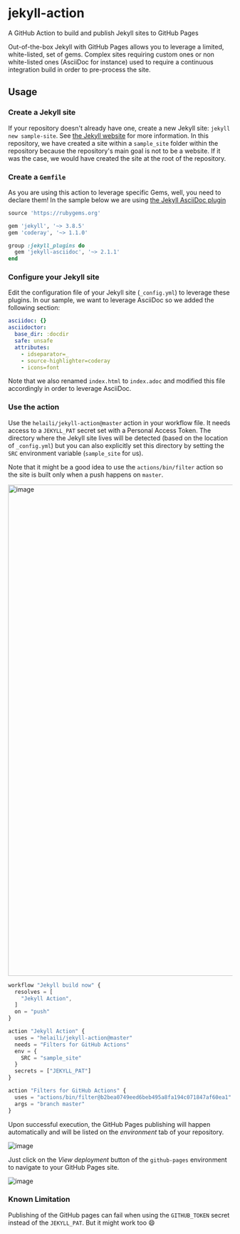 # jekyll-action
A GitHub Action to build and publish Jekyll sites to GitHub Pages

Out-of-the-box Jekyll with GitHub Pages allows you to leverage a limited, white-listed,
set of gems. Complex sites requiring custom ones or non white-listed ones (AsciiDoc for
instance) used to require a continuous integration build in order to pre-process the site.

## Usage

### Create a Jekyll site
If your repository doesn't already have one, create a new Jekyll site:  `jekyll new sample-site`.
See [the Jekyll website](https://jekyllrb.com/) for more information. In this repository, we have created a site within a `sample_site` folder within the repository because the repository's main goal is not to be a website. If it was the case, we would have created the site at the root of the repository.

### Create a `Gemfile`
As you are using this action to leverage specific Gems, well, you need to declare them! In the sample below we are using [the Jekyll AsciiDoc plugin](https://github.com/asciidoctor/jekyll-asciidoc)

```Ruby
source 'https://rubygems.org'

gem 'jekyll', '~> 3.8.5'
gem 'coderay', '~> 1.1.0'

group :jekyll_plugins do
  gem 'jekyll-asciidoc', '~> 2.1.1'
end

```

### Configure your Jekyll site
Edit the configuration file of your Jekyll site (`_config.yml`) to leverage these plugins. In our sample, we want to leverage AsciiDoc so we added the following section:

```yaml
asciidoc: {}
asciidoctor:
  base_dir: :docdir
  safe: unsafe
  attributes:
    - idseparator=_
    - source-highlighter=coderay
    - icons=font
```

Note that we also renamed `index.html` to `index.adoc` and modified this file accordingly in order to leverage AsciiDoc.

### Use the action
Use the `helaili/jekyll-action@master` action in your workflow file. It needs access to a `JEKYLL_PAT` secret set with a Personal Access Token. The directory where the Jekyll site lives will be detected (based on the location of `_config.yml`) but you can also explicitly set this directory by setting the `SRC` environment variable (`sample_site` for us).

Note that it might be a good idea to use the `actions/bin/filter` action so the site is built only when a push happens on `master`.

<img width="1100" alt="image" src="https://user-images.githubusercontent.com/2787414/53498189-1ef70c80-3aa6-11e9-9dd1-c3b46657c499.png">


```js
workflow "Jekyll build now" {
  resolves = [
    "Jekyll Action",
  ]
  on = "push"
}

action "Jekyll Action" {
  uses = "helaili/jekyll-action@master"
  needs = "Filters for GitHub Actions"
  env = {
    SRC = "sample_site"
  }
  secrets = ["JEKYLL_PAT"]
}

action "Filters for GitHub Actions" {
  uses = "actions/bin/filter@b2bea0749eed6beb495a8fa194c071847af60ea1"
  args = "branch master"
}

```

Upon successful execution, the GitHub Pages publishing will happen automatically and will be listed on the *_environment_* tab of your repository.

![image](https://user-images.githubusercontent.com/2787414/51083469-31e29700-171b-11e9-8f10-8c02dd485f83.png)

Just click on the *_View deployment_* button of the `github-pages` environment to navigate to your GitHub Pages site.

![image](https://user-images.githubusercontent.com/2787414/51083411-188d1b00-171a-11e9-9a25-f8b06f33053e.png)

### Known Limitation
Publishing of the GitHub pages can fail when using the `GITHUB_TOKEN` secret instead of the `JEKYLL_PAT`. But it might work too :smile:
